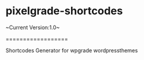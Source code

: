 pixelgrade-shortcodes
==================

~Current Version:1.0~

==================

Shortcodes Generator for wpgrade wordpressthemes